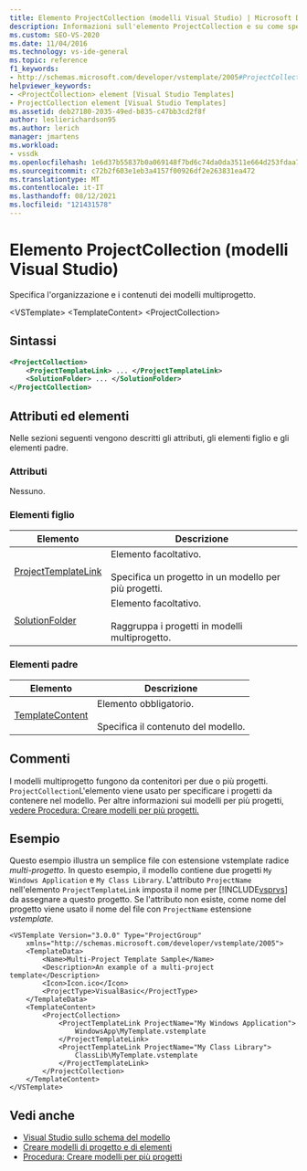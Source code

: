 ```yaml
---
title: Elemento ProjectCollection (modelli Visual Studio) | Microsoft Docs
description: Informazioni sull'elemento ProjectCollection e su come specifica l'organizzazione e il contenuto dei modelli per più progetti.
ms.custom: SEO-VS-2020
ms.date: 11/04/2016
ms.technology: vs-ide-general
ms.topic: reference
f1_keywords:
- http://schemas.microsoft.com/developer/vstemplate/2005#ProjectCollection
helpviewer_keywords:
- <ProjectCollection> element [Visual Studio Templates]
- ProjectCollection element [Visual Studio Templates]
ms.assetid: deb27180-2035-49ed-b835-c47bb3cd2f8f
author: leslierichardson95
ms.author: lerich
manager: jmartens
ms.workload:
- vssdk
ms.openlocfilehash: 1e6d37b55837b0a069148f7bd6c74da0da3511e664d253fdaa7c0de0b80ab7dc
ms.sourcegitcommit: c72b2f603e1eb3a4157f00926df2e263831ea472
ms.translationtype: MT
ms.contentlocale: it-IT
ms.lasthandoff: 08/12/2021
ms.locfileid: "121431578"
---
```

# <a name="projectcollection-element-visual-studio-templates"></a>Elemento ProjectCollection (modelli Visual Studio)
Specifica l'organizzazione e i contenuti dei modelli multiprogetto.

 \<VSTemplate> \<TemplateContent>
 \<ProjectCollection>

## <a name="syntax"></a>Sintassi

```xml
<ProjectCollection>
    <ProjectTemplateLink> ... </ProjectTemplateLink>
    <SolutionFolder> ... </SolutionFolder>
</ProjectCollection>
```

## <a name="attributes-and-elements"></a>Attributi ed elementi
 Nelle sezioni seguenti vengono descritti gli attributi, gli elementi figlio e gli elementi padre.

### <a name="attributes"></a>Attributi
 Nessuno.

### <a name="child-elements"></a>Elementi figlio

|Elemento|Descrizione|
|-------------|-----------------|
|[ProjectTemplateLink](../extensibility/projecttemplatelink-element-visual-studio-templates.md)|Elemento facoltativo.<br /><br /> Specifica un progetto in un modello per più progetti.|
|[SolutionFolder](../extensibility/solutionfolder-element-visual-studio-templates.md)|Elemento facoltativo.<br /><br /> Raggruppa i progetti in modelli multiprogetto.|

### <a name="parent-elements"></a>Elementi padre

|Elemento|Descrizione|
|-------------|-----------------|
|[TemplateContent](../extensibility/templatecontent-element-visual-studio-templates.md)|Elemento obbligatorio.<br /><br /> Specifica il contenuto del modello.|

## <a name="remarks"></a>Commenti
 I modelli multiprogetto fungono da contenitori per due o più progetti. `ProjectCollection`L'elemento viene usato per specificare i progetti da contenere nel modello. Per altre informazioni sui modelli per più progetti, [vedere Procedura: Creare modelli per più progetti.](../ide/how-to-create-multi-project-templates.md)

## <a name="example"></a>Esempio
 Questo esempio illustra un semplice file con estensione vstemplate radice *multi-progetto.* In questo esempio, il modello contiene due progetti `My Windows Application` e `My Class Library`. L'attributo `ProjectName` nell'elemento `ProjectTemplateLink` imposta il nome per [!INCLUDE[vsprvs](../code-quality/includes/vsprvs_md.md)] da assegnare a questo progetto. Se l'attributo non esiste, come nome del progetto viene usato il nome del file con `ProjectName` estensione *vstemplate.*

```
<VSTemplate Version="3.0.0" Type="ProjectGroup"
    xmlns="http://schemas.microsoft.com/developer/vstemplate/2005">
    <TemplateData>
        <Name>Multi-Project Template Sample</Name>
        <Description>An example of a multi-project template</Description>
        <Icon>Icon.ico</Icon>
        <ProjectType>VisualBasic</ProjectType>
    </TemplateData>
    <TemplateContent>
        <ProjectCollection>
            <ProjectTemplateLink ProjectName="My Windows Application">
                WindowsApp\MyTemplate.vstemplate
            </ProjectTemplateLink>
            <ProjectTemplateLink ProjectName="My Class Library">
                ClassLib\MyTemplate.vstemplate
            </ProjectTemplateLink>
        </ProjectCollection>
    </TemplateContent>
</VSTemplate>
```

## <a name="see-also"></a>Vedi anche
- [Visual Studio sullo schema del modello](../extensibility/visual-studio-template-schema-reference.md)
- [Creare modelli di progetto e di elementi](../ide/creating-project-and-item-templates.md)
- [Procedura: Creare modelli per più progetti](../ide/how-to-create-multi-project-templates.md)
